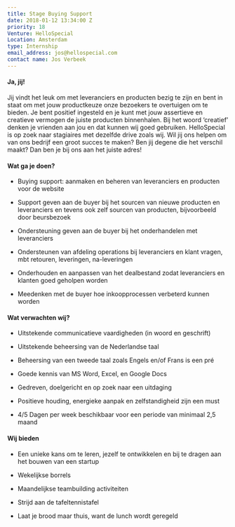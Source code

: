```yaml
---
title: Stage Buying Support
date: 2018-01-12 13:34:00 Z
priority: 18
Venture: HelloSpecial
Location: Amsterdam
type: Internship
email_address: jos@hellospecial.com
contact name: Jos Verbeek
---
```


#### Ja, jij!

Jij vindt het leuk om met leveranciers en producten bezig te zijn en bent in staat om met jouw productkeuze onze bezoekers te overtuigen om te bieden. Je bent positief ingesteld en je kunt met jouw assertieve en creatieve vermogen de juiste producten binnenhalen. Bij het woord ‘creatief’ denken je vrienden aan jou en dat kunnen wij goed gebruiken.
HelloSpecial is op zoek naar stagiaires met dezelfde drive zoals wij. Wil jij ons helpen om van ons bedrijf een groot succes te maken? Ben jij degene die het verschil maakt? Dan ben je bij ons aan het juiste adres!

#### Wat ga je doen?

* Buying support: aanmaken en beheren van leveranciers en producten voor de website

* Support geven aan de buyer bij het sourcen van nieuwe producten en leveranciers en tevens ook zelf sourcen van producten, bijvoorbeeld door beursbezoek

* Ondersteuning geven aan de buyer bij het onderhandelen met leveranciers

* Ondersteunen van afdeling operations bij leveranciers en klant vragen, mbt retouren, leveringen, na-leveringen

* Onderhouden en aanpassen van het dealbestand zodat leveranciers en klanten goed geholpen worden

* Meedenken met de buyer hoe inkoopprocessen verbeterd kunnen worden

#### Wat verwachten wij?

* Uitstekende communicatieve vaardigheden (in woord en geschrift)

* Uitstekende beheersing van de Nederlandse taal

* Beheersing van een tweede taal zoals Engels en/of Frans is een pré

* Goede kennis van MS Word, Excel, en Google Docs

* Gedreven, doelgericht en op zoek naar een uitdaging

* Positieve houding, energieke aanpak en zelfstandigheid zijn een must

* 4/5 Dagen per week beschikbaar voor een periode van minimaal 2,5 maand

#### Wij bieden

* Een unieke kans om te leren, jezelf te ontwikkelen en bij te dragen aan het bouwen van een startup

* Wekelijkse borrels

* Maandelijkse teambuilding activiteiten

* Strijd aan de tafeltennistafel

* Laat je brood maar thuis, want de lunch wordt geregeld